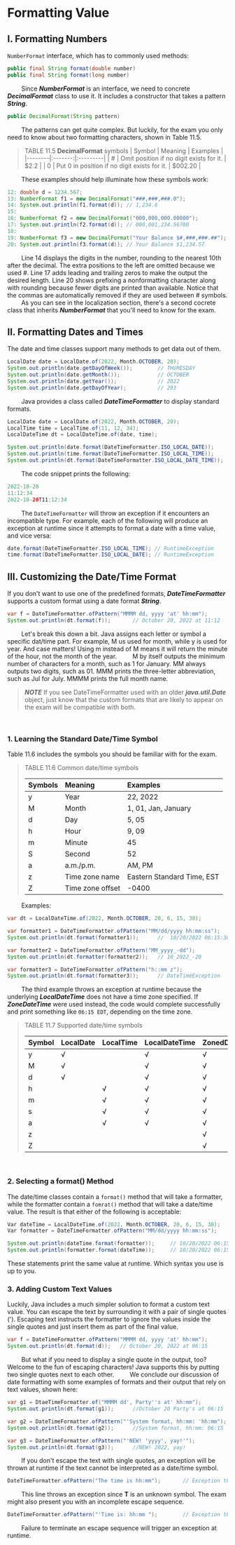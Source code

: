 # Formatting Value

## I. Formatting Numbers
`NumberFormat` interface, which has to commonly used methods:
```java
public final String format(double number)
public final String format(long number)
```
&emsp;&emsp;
Since ___NumberFormat___ is an interface, we need to concrete ___DecimalFormat___ class to use it. It includes a 
constructor that takes a pattern ___String___.
```java
public DecimalFormat(String pattern)
```
&emsp;&emsp;
The patterns can get quite complex. But luckily, for the exam you only need to know about two formatting characters, 
shown in Table 11.5.
> TABLE 11.5 __DecimalFormat__ symbols
>  | Symbol | Meaning | Examples |
>  |--------|:-------:|:---------|
>  | # | Omit position if no digit exists for it. | $2.2 |
>  | 0 | Put 0 in position if no digit exists for it. | $002.20 |
>
&emsp;&emsp;
These examples should help illuminate how these symbols work:
```java
12: double d = 1234.567;
13: NumberFormat f1 = new DecimalFormat("###,###,###.0");
14: System.out.println(f1.format(d)); // 1,234.6
15:
16: NumberFormat f2 = new DecimalFormat("000,000,000.00000");
17: System.out.println(f2.format(d)); // 000,001,234.56700
18:
19: NumberFormat f3 = new DecimalFormat("Your Balance $#,###,###.##");
20: System.out.println(f3.format(d)); // Your Balance $1,234.57
```
&emsp;&emsp;
Line 14 displays the digits in the number, rounding to the nearest 10th after the decimal. The extra positions to the 
left are omitted because we used #. Line 17 adds leading and trailing zeros to make the output the desired length. Line 
20 shows prefixing a nonformatting character along with rounding because fewer digits are printed than available. 
Notice that the commas are automatically removed if they are used between # symbols.
&emsp;&emsp;
As you can see in the localization section, there's a second cocrete class that inherits ___NumberFormat___ that you'll 
need to know for the exam.

## II. Formatting Dates and Times
The date and time classes support many methods to get data out of them.
```java
LocalDate date = LocalDate.of(2022, Month.OCTOBER, 20);
System.out.println(date.getDayOfWeek());        // THURESDAY
System.out.println(date.getMonth());            // OCTOBER
System.out.println(date.getYear());             // 2022
System.out.println(date.getDayOfYear);          // 293
```
&emsp;&emsp;
Java provides a class called ___DateTimeFormatter___ to display standard formats.
```java
LocalDate date = LocalDate.of(2022, Month.OCTOBER, 20);
LocalTime time = LocalTime.of(11, 12, 34);
LocalDateTime dt = LocalDateTime.of(date, time);

System.out.println(date.format(DateTimeFormatter.ISO_LOCAL_DATE));
System.out.println(time.format(DateTimeFormatter.ISO_LOCAL_TIME));
System.out.println(dt.format(DateTimeFormatter.ISO_LOCAL_DATE_TIME));    
```
&emsp;&emsp;
The code snippet prints the following:
```java
2022-10-20 
11:12:34
2022-10-20T11:12:34
```
&emsp;&emsp;
The `DateTimeFormatter` will throw an exception if it encounters an incompatible type. For example, each of the 
following will produce an exception at runtime since it attempts to format a date with a time value, and vice versa:
```java
date.format(DateTimeFormatter.ISO_LOCAL_TIME); // RuntimeException
time.format(DateTimeFormatter.ISO_LOCAL_DATE); // RuntimeException
```

## III. Customizing the Date/Time Format
If you don't want to use one of the predefined formats, ___DateTimeFormatter___ supports a custom format using a date 
format ___String___.
```java
var f = DateTimeFormatter.ofPattern("MMMM dd, yyyy 'at' hh:mm");
System.out.println(dt.format(f));       // October 20, 2022 at 11:12
```
&emsp;&emsp;
Let's break this down a bit. Java assigns each letter or symbol a specific dat/time part. For example, M us used for 
month, while y is used for year. And case matters! Using m instead of M means it will return the minute of the hour, 
not the month of the year.
&emsp;&emsp;
M by itself outputs the minimum number of characters for a month, such as 1 for January.
MM always outputs two digits, such as 01.
MMM prints the three-letter abbreviation, such as Jul for July.
MMMM prints the full month name.
> ___NOTE___
> If you see DateTimeFormatter used with an older ___java.util.Date___ object, just know that the custom formats that 
> are likely to appear on the exam will be compatible with both.

&emsp;&emsp;
### 1. Learning the Standard Date/Time Symbol
Table 11.6 includes the symbols you should be familiar with for the exam.

> 
> TABLE 11.6 Common date/time symbols
> 
> | Symbols | Meaning          | Examples                   |
> |:--------|:-----------------|:---------------------------|
> | y       | Year             | 22, 2022                   |
> | M       | Month            | 1, 01, Jan, January        |
> | d       | Day              | 5, 05                      |
> | h       | Hour             | 9, 09                      |
> | m       | Minute           | 45                         |
> | S       | Second           | 52                         |
> | a       | a.m./p.m.        | AM, PM                     |
> | z       | Time zone name   | Eastern Standard Time, EST |
> | Z       | Time zone offset | -0400                      | 
>
&emsp;&emsp;
Examples:
```java
var dt = LocalDateTime.of(2022, Month.OCTOBER, 20, 6, 15, 30);

var formatter1 = DateTimeFormatter.ofPattern("MM/dd/yyyy hh:mm:ss");
System.out.println(dt.format(formatter1));      //  10/20/2022 06:15:30

var formatter2 = DateTimeFormatter.ofPattern("MM_yyyy_-dd");
System.out.println(dt.formatter(formatter2));   // 10_2022_-20

var formatter3 = DateTimeFormatter.ofPattern("h::mm z");
System.out.println(dt.format(formatter3));      // DateTimeException
```

&emsp;&emsp;
The third example throws an exception at runtime because the underlying ___LocalDateTime___ does not have a time zone 
specified. If ___ZoneDateTime___ were used instead, the code would complete successfully and print something like 
`06:15 EDT`, depending on the time zone.

>
> TABLE 11.7 Supported date/time symbols
> 
> | Symbol | LocalDate | LocalTime | LocalDateTime | ZonedDateTime |
> |:-------|:----------|:----------|:--------------|:--------------|
> | y      | √         |           | √             | √             |
> | M      | √         |           | √             | √             |
> | d      | √         |           | √             | √             |
> | h      |           | √         | √             | √             |
> | m      |           | √         | √             | √             |
> | s      |           | √         | √             | √             |
> | a      |           | √         | √             | √             |
> | z      |           |           |               | √             |
> | Z      |           |           |               | √             |
>

&emsp;&emsp;
### 2. Selecting a format() Method
The date/time classes contain a `format()` method that will take a formatter, while the formatter contain a `fomrat()` 
method that will take a date/time value. The result is that either of the following is acceptable:
```java
Var dateTime = LocalDateTime.of(2022, Month.OCTOBER, 20, 6, 15, 30);
Var formatter = DateTimeFormatter.ofPattern("MM/dd/yyyy hh:mm:ss");

System.out.println(dateTime.format(formatter));     // 10/20/2022 06:15:30
System.out.println(formatter.format(dateTime));     // 10/20/2022 06:15:30
```
These statements print the same value at runtime. Which syntax you use is up to you.
&emsp;&emsp;
### 3. Adding Custom Text Values
Luckily, Java includes a much simpler solution to format a custom text value. You can escape the text by surrounding 
it with a pair of single quotes ('). Escaping text instructs the formatter to ignore the values inside the single quotes 
and just insert them as part of the final value.
```java
var f = DateTimeFormatter.ofPattern("MMMM dd, yyyy 'at' hh:mm");
System.out.println(dt.format(d));   // October 20, 2022 at 06:15
```
&emsp;&emsp;
But what if you need to display a single quote in the output, too? Welcome to the fun of escaping characters! Java 
supports this by putting two single quotes next to each other.
&emsp;&emsp;
We conclude our discussion of date formatting with some examples of formats and their output that rely on text values, 
shown here:
```java
var g1 = DtaeTimeFormatter.of("MMMM dd', Party''s at' hh:mm");
System.out.println(dt.format(g1));      //October 20 Party's at 06:15

var g2 = DateTimeFormatter.ofPattern("'System format, hh:mm: 'hh:mm");
System.out.println(dt.format(g2));      //System format, hh:mm: 06:15

var g3 = DateTimeFormatter.ofPattern("'NEW! 'yyyy', yay!'");
System.out.println(dt.format(g3));      //NEW! 2022, yay!
```
&emsp;&emsp;
If you don't escape the text with single quotes, an exception will be thrown at runtime if the text cannot be 
interpreted as a date/time symbol.
```java
DateTimeFormatter.ofPattern("The time is hh:mm");       // Exception thrown
```
&emsp;&emsp;
This line throws an exception since __T__ is an unknown symbol. The exam might also present you with an incomplete 
escape sequence.
```java
DateTimeFormatter.ofPattern("'Time is: hh:mm ");        // Exception thrown
```
&emsp;&emsp;
Failure to terminate an escape sequence will trigger an exception at runtime.
























